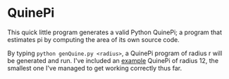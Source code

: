 # QuinePi

This quick little program generates a valid Python QuinePi; a program that estimates pi by computing the area of its own source code.

By typing `python genQuine.py <radius>`, a QuinePi program of radius r will be generated and run. I've included an [example](https://github.com/RobGeada/QuinePi/blob/master/quinePi.py) QuinePi of radius 12, the smallest one I've managed to get working correctly thus far.
